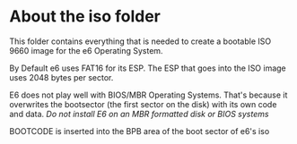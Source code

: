 # About the iso folder

This folder contains everything that is needed to create a bootable ISO 9660 image for the e6 Operating System.

By Default e6 uses FAT16 for its ESP.
The ESP that goes into the ISO image uses 2048 bytes per sector.

E6 does not play well with BIOS/MBR Operating Systems. That's because it overwrites the bootsector (the first sector
on the disk) with its own code and data. _*Do not install E6 on an MBR formatted disk or BIOS systems*_

BOOTCODE is inserted into the BPB area of the boot sector of e6's iso